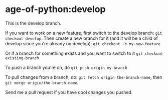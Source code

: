 age-of-python:develop
=====================

This is the develop branch.

If you want to work on a new feature, first switch to the develop branch: `git checkout develop`. Then create a new branch for it (and it will be a child of develop since you're already on develop): `git checkout -b my-new-feature`

Or if a branch for something exists and you want to switch to it `git checkout existing-branch`

To push a branch you're on, do `git push origin my-branch`

To pull changes from a branch, do: `git fetch origin the-branch-name`, then `git merge origin/the-branch-name`.

Send me a pull request if you have cool changes you pushed.